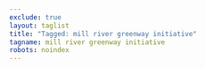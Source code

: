 ```yaml
---
exclude: true
layout: taglist
title: "Tagged: mill river greenway initiative"
tagname: mill river greenway initiative
robots: noindex
---
```

